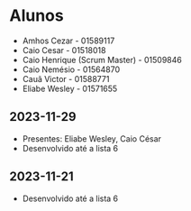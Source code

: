 # Alunos

* Amhos Cezar - 01589117
* Caio Cesar - 01518018
* Caio Henrique (Scrum Master) - 01509846
* Caio Nemésio - 01564870
* Cauã Victor - 01588771
* Eliabe Wesley - 01571655

## 2023-11-29

* Presentes: Eliabe Wesley, Caio César
* Desenvolvido até a lista 6

## 2023-11-21

* Desenvolvido até a lista 6
